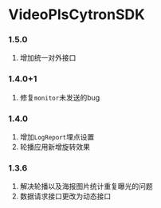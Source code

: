 # VideoPlsCytronSDK

### 1.5.0
1. 增加统一对外接口

### 1.4.0+1
1. 修复`monitor`未发送的bug

### 1.4.0
1. 增加`LogReport`埋点设置
2. 轮播应用新增旋转效果

### 1.3.6
1. 解决轮播以及海报图片统计重复曝光的问题
2. 数据请求接口更改为动态接口
